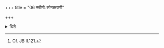 +++
title = "06 स्त्रीगौः सोमक्रयणी"

+++

<details><summary>थिते</summary>

6. A female bovine animal (cow) should serve as (the cow) for purchasing Soma[^1].  

[^1]: Cf. JB II.121.  
</details>
